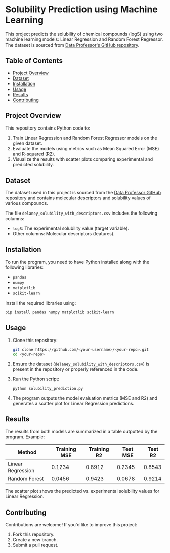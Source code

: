 # Solubility Prediction using Machine Learning

This project predicts the solubility of chemical compounds (logS) using two machine learning models: Linear Regression and Random Forest Regressor. The dataset is sourced from [Data Professor's GitHub repository](https://github.com/dataprofessor/data).

## Table of Contents
- [Project Overview](#project-overview)
- [Dataset](#dataset)
- [Installation](#installation)
- [Usage](#usage)
- [Results](#results)
- [Contributing](#contributing)

## Project Overview
This repository contains Python code to:
1. Train Linear Regression and Random Forest Regressor models on the given dataset.
2. Evaluate the models using metrics such as Mean Squared Error (MSE) and R-squared (R2).
3. Visualize the results with scatter plots comparing experimental and predicted solubility.

## Dataset
The dataset used in this project is sourced from the [Data Professor GitHub repository](https://github.com/dataprofessor/data) and contains molecular descriptors and solubility values of various compounds.

The file `delaney_solubility_with_descriptors.csv` includes the following columns:
- `logS`: The experimental solubility value (target variable).
- Other columns: Molecular descriptors (features).

## Installation
To run the program, you need to have Python installed along with the following libraries:
- `pandas`
- `numpy`
- `matplotlib`
- `scikit-learn`

Install the required libraries using:

```bash
pip install pandas numpy matplotlib scikit-learn
```

## Usage
1. Clone this repository:
   ```bash
   git clone https://github.com/<your-username>/<your-repo>.git
   cd <your-repo>
   ```

2. Ensure the dataset (`delaney_solubility_with_descriptors.csv`) is present in the repository or properly referenced in the code.

3. Run the Python script:
   ```bash
   python solubility_prediction.py
   ```

4. The program outputs the model evaluation metrics (MSE and R2) and generates a scatter plot for Linear Regression predictions.

## Results
The results from both models are summarized in a table outputted by the program. Example:

| Method            | Training MSE | Training R2 | Test MSE | Test R2 |
|-------------------|--------------|-------------|----------|---------|
| Linear Regression | 0.1234       | 0.8912      | 0.2345   | 0.8543  |
| Random Forest     | 0.0456       | 0.9423      | 0.0678   | 0.9214  |

The scatter plot shows the predicted vs. experimental solubility values for Linear Regression.

## Contributing
Contributions are welcome! If you'd like to improve this project:
1. Fork this repository.
2. Create a new branch.
3. Submit a pull request.
